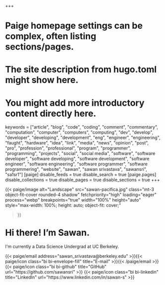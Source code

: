 +++
# Paige homepage settings can be complex, often listing sections/pages.
# The site description from hugo.toml might show here.
# You might add more introductory content directly here.
keywords = ["article", "blog", "code", "coding", "comment", "commentary", "computation", "computer", "computers", "computing", "dev", "develop", "developer", "developing", "development", "eng", "engineer", "engineering", "faught", "hardware", "idea", "link", "media", "news", "opinion", "post", "pro", "profession", "professional", "program", "programmer", "programming", "projects", "social", "social media", "software", "software developer", "software developing", "software development", "software engineer", "software engineering", "software programmer", "software programmering", "website", "sawan", "sawan srivastava", "sawansri", "sa1sr1"]
[paige]
disable_feeds = true
disable_search = true
[paige.pages]
disable_collections = true
disable_pages = true
disable_sections = true
+++


{{< paige/image alt="Landscape" 
  src="sawan-pacifica.jpg" 
  class="mt-3 object-fit-cover rounded-4 shadow"
  fetchpriority="high"
  loading="eager"
  process="webp" 
  breakpoints="true" 
  width="100%" 
  height="auto" 
  style="max-width: 100%; height: auto; object-fit: cover;" 
>}}

<h1 class="fw-bold text-center" style="margin-top:2rem"><span style="display: inline-block">Hi there!</span> <span style="display: inline-block">I’m Sawan.</span></h1>

<div class="container-fluid">
    <div class="justify-content-center row">
        <div class="col col-auto col-lg-7 px-0">
            <p class="lead mb-0 text-center">I'm currently a Data Science Undergrad at UC Berkeley.</p>
        </div>
    </div>
</div>

<div class="column-gap-3 d-flex display-6 justify-content-center mb-3">
    {{< paige/email address="sawan_srivastava@berkeley.edu" >}}{{< paige/icon class="bi bi-envelope-fill" title="E-mail" >}}{{< /paige/email >}}
    {{< paige/icon class="bi bi-github" title="GitHub" url="https://github.com/sawansri" >}}
    {{< paige/icon class="bi bi-linkedin" title="LinkedIn" url="https://www.linkedin.com/in/sawan-s" >}}
</div>
